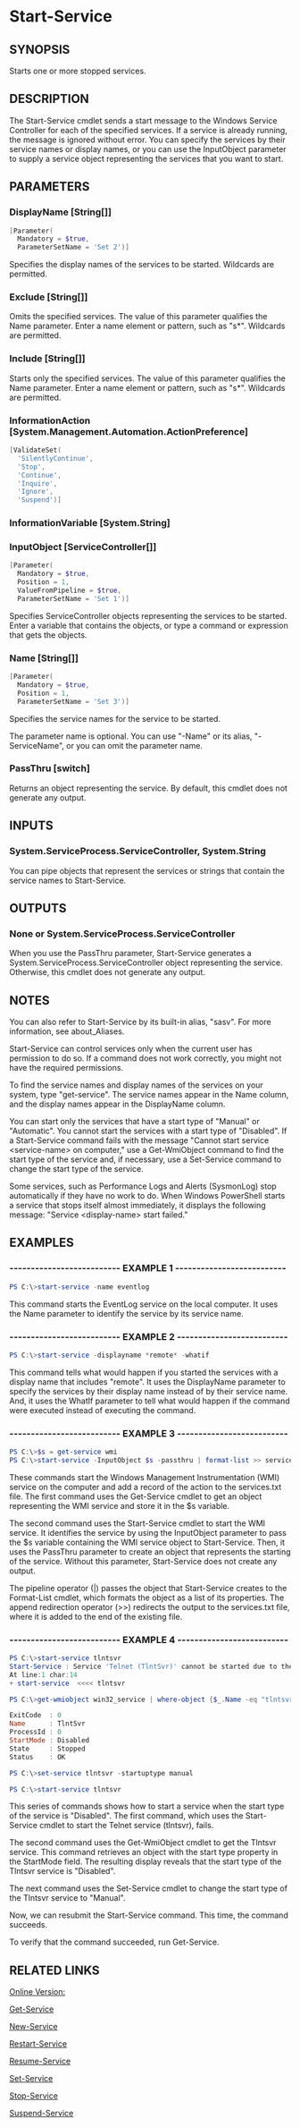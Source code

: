 ﻿# Start-Service

## SYNOPSIS
Starts one or more stopped services.

## DESCRIPTION
The Start-Service cmdlet sends a start message to the Windows Service Controller for each of the specified services.
If a service is already running, the message is ignored without error.
You can specify the services by their service names or display names, or you can use the InputObject parameter to supply a service object representing the services that you want to start.

## PARAMETERS

### DisplayName [String[]]

```powershell
[Parameter(
  Mandatory = $true,
  ParameterSetName = 'Set 2')]
```

Specifies the display names of the services to be started.
Wildcards are permitted.


### Exclude [String[]]

Omits the specified services.
The value of this parameter qualifies the Name parameter.
Enter a name element or pattern, such as "s*".
Wildcards are permitted.


### Include [String[]]

Starts only the specified services.
The value of this parameter qualifies the Name parameter.
Enter a name element or pattern, such as "s*".
Wildcards are permitted.


### InformationAction [System.Management.Automation.ActionPreference]

```powershell
[ValidateSet(
  'SilentlyContinue',
  'Stop',
  'Continue',
  'Inquire',
  'Ignore',
  'Suspend')]
```




### InformationVariable [System.String]




### InputObject [ServiceController[]]

```powershell
[Parameter(
  Mandatory = $true,
  Position = 1,
  ValueFromPipeline = $true,
  ParameterSetName = 'Set 1')]
```

Specifies ServiceController objects representing the services to be started.
Enter a variable that contains the objects, or type a command or expression that gets the objects.


### Name [String[]]

```powershell
[Parameter(
  Mandatory = $true,
  Position = 1,
  ParameterSetName = 'Set 3')]
```

Specifies the service names for the service to be started.

The parameter name is optional.
You can use "-Name" or its alias, "-ServiceName", or you can omit the parameter name.


### PassThru [switch]

Returns an object representing the service.
By default, this cmdlet does not generate any output.



## INPUTS
### System.ServiceProcess.ServiceController, System.String

You can pipe objects that represent the services or strings that contain the service names to Start-Service.

## OUTPUTS
### None or System.ServiceProcess.ServiceController

When you use the PassThru parameter, Start-Service generates a System.ServiceProcess.ServiceController object representing the service.
Otherwise, this cmdlet does not generate any output.

## NOTES
You can also refer to Start-Service by its built-in alias, "sasv".
For more information, see about_Aliases.

Start-Service can control services only when the current user has permission to do so.
If a command does not work correctly, you might not have the required permissions.

To find the service names and display names of the services on your system, type "get-service".
The service names appear in the Name column, and the display names appear in the DisplayName column.

You can start only the services that have a start type of "Manual" or "Automatic".
You cannot start the services with a start type of "Disabled".
If a Start-Service command fails with the message "Cannot start service \<service-name\> on computer," use a Get-WmiObject command to find the start type of the service and, if necessary, use a Set-Service command to change the start type of the service.

Some services, such as Performance Logs and Alerts (SysmonLog) stop automatically if they have no work to do.
When Windows PowerShell starts a service that stops itself almost immediately, it displays the following message: "Service \<display-name\> start failed."


## EXAMPLES
### -------------------------- EXAMPLE 1 --------------------------

```powershell
PS C:\>start-service -name eventlog

```
This command starts the EventLog service on the local computer.
It uses the Name parameter to identify the service by its service name.






### -------------------------- EXAMPLE 2 --------------------------

```powershell
PS C:\>start-service -displayname *remote* -whatif

```
This command tells what would happen if you started the services with a display name that includes "remote".
It uses the DisplayName parameter to specify the services by their display name instead of by their service name.
And, it uses the WhatIf parameter to tell what would happen if the command were executed instead of executing the command.






### -------------------------- EXAMPLE 3 --------------------------

```powershell
PS C:\>$s = get-service wmi
PS C:\>start-service -InputObject $s -passthru | format-list >> services.txt

```
These commands start the Windows Management Instrumentation (WMI) service on the computer and add a record of the action to the services.txt file.
The first command uses the Get-Service cmdlet to get an object representing the WMI service and store it in the $s variable.

The second command uses the Start-Service cmdlet to start the WMI service.
It identifies the service by using the InputObject parameter to pass the $s variable containing the WMI service object to Start-Service.
Then, it uses the PassThru parameter to create an object that represents the starting of the service.
Without this parameter, Start-Service does not create any output.

The pipeline operator (|) passes the object that Start-Service creates to the Format-List cmdlet, which formats the object as a list of its properties.
The append redirection operator (\>\>) redirects the output to the services.txt file, where it is added to the end of the existing file.






### -------------------------- EXAMPLE 4 --------------------------

```powershell
PS C:\>start-service tlntsvr
Start-Service : Service 'Telnet (TlntSvr)' cannot be started due to the    following error: Cannot start service TlntSvr on computer '.'.
At line:1 char:14
+ start-service  <<<< tlntsvr

PS C:\>get-wmiobject win32_service | where-object {$_.Name -eq "tlntsvr"}

ExitCode  : 0
Name      : TlntSvr
ProcessId : 0
StartMode : Disabled
State     : Stopped
Status    : OK

PS C:\>set-service tlntsvr -startuptype manual

PS C:\>start-service tlntsvr

```
This series of commands shows how to start a service when the start type of the service is "Disabled".
The first command, which uses the Start-Service cmdlet to start the Telnet service (tlntsvr), fails.

The second command uses the Get-WmiObject cmdlet to get the Tlntsvr service.
This command retrieves an object with the start type property in the StartMode field.
The resulting display reveals that the start type of the Tlntsvr service is "Disabled".

The next command uses the Set-Service cmdlet to change the start type of the Tlntsvr service to "Manual".

Now, we can resubmit the Start-Service command.
This time, the command succeeds.

To verify that the command succeeded, run Get-Service.



## RELATED LINKS

[Online Version:](http://go.microsoft.com/fwlink/p/?linkid=293919)

[Get-Service]()

[New-Service]()

[Restart-Service]()

[Resume-Service]()

[Set-Service]()

[Stop-Service]()

[Suspend-Service]()

